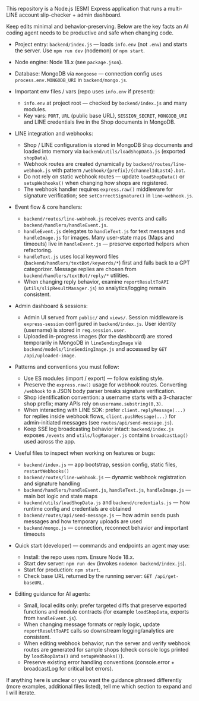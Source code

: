 This repository is a Node.js (ESM) Express application that runs a multi-LINE account slip-checker + admin dashboard.

Keep edits minimal and behavior-preserving. Below are the key facts an AI coding agent needs to be productive and safe when changing code.

- Project entry: `backend/index.js` — loads `info.env` (not `.env`) and starts the server. Use `npm run dev` (nodemon) or `npm start`.
- Node engine: Node 18.x (see `package.json`).
- Database: MongoDB via `mongoose` — connection config uses `process.env.MONGODB_URI` in `backend/mongo.js`.

- Important env files / vars (repo uses `info.env` if present):
  - `info.env` at project root — checked by `backend/index.js` and many modules.
  - Key vars: `PORT`, `URL` (public base URL), `SESSION_SECRET`, `MONGODB_URI` and LINE credentials live in the Shop documents in MongoDB.

- LINE integration and webhooks:
  - Shop / LINE configuration is stored in MongoDB `Shop` documents and loaded into memory via `backend/utils/loadShopData.js` (exported `shopData`).
  - Webhook routes are created dynamically by `backend/routes/line-webhook.js` with pattern `/webhook/{prefix}/{channelIdLast4}.bot`.
  - Do not rely on static webhook routes — update `loadShopData()` or `setupWebhooks()` when changing how shops are registered.
  - The webhook handler requires `express.raw()` middleware for signature verification; see `setCorrectSignature()` in `line-webhook.js`.

- Event flow & core handlers:
  - `backend/routes/line-webhook.js` receives events and calls `backend/handlers/handleEvent.js`.
  - `handleEvent.js` delegates to `handleText.js` for text messages and `handleImage.js` for images. Many user-state maps (Maps and timeouts) live in `handleEvent.js` — preserve exported helpers when refactoring.
  - `handleText.js` uses local keyword files (`backend/handlers/textBot/keywords/*`) first and falls back to a GPT categorizer. Message replies are chosen from `backend/handlers/textBot/reply/*` utilities.
  - When changing reply behavior, examine `reportResultToAPI` (`utils/slipResultManager.js`) so analytics/logging remain consistent.

- Admin dashboard & sessions:
  - Admin UI served from `public/` and `views/`. Session middleware is `express-session` configured in `backend/index.js`. User identity (username) is stored in `req.session.user`.
  - Uploaded in-progress images (for the dashboard) are stored temporarily in MongoDB in `lineSendingImage` via `backend/models/lineSendingImage.js` and accessed by `GET /api/uploaded-image`.

- Patterns and conventions you must follow:
  - Use ES modules (import / export) — follow existing style.
  - Preserve the `express.raw()` usage for webhook routes. Converting `/webhook` to a JSON body parser breaks signature verification.
  - Shop identification convention: a username starts with a 3-character shop prefix; many APIs rely on `username.substring(0,3)`.
  - When interacting with LINE SDK: prefer `client.replyMessage(...)` for replies inside webhook flows, `client.pushMessage(...)` for admin-initiated messages (see `routes/api/send-message.js`).
  - Keep SSE log broadcasting behavior intact: `backend/index.js` exposes `/events` and `utils/logManager.js` contains `broadcastLog()` used across the app.

- Useful files to inspect when working on features or bugs:
  - `backend/index.js` — app bootstrap, session config, static files, `restartWebhooks()`
  - `backend/routes/line-webhook.js` — dynamic webhook registration and signature handling
  - `backend/handlers/handleEvent.js`, `handleText.js`, `handleImage.js` — main bot logic and state maps
  - `backend/utils/loadShopData.js` and `backend/credentials.js` — how runtime config and credentials are obtained
  - `backend/routes/api/send-message.js` — how admin sends push messages and how temporary uploads are used
  - `backend/mongo.js` — connection, reconnect behavior and important timeouts

- Quick start (developer) — commands and endpoints an agent may use:
  - Install: the repo uses npm. Ensure Node 18.x.
  - Start dev server: `npm run dev` (invokes `nodemon backend/index.js`).
  - Start for production: `npm start`.
  - Check base URL returned by the running server: `GET /api/get-baseURL`.

- Editing guidance for AI agents:
  - Small, local edits only: prefer targeted diffs that preserve exported functions and module contracts (for example `loadShopData`, exports from `handleEvent.js`).
  - When changing message formats or reply logic, update `reportResultToAPI` calls so downstream logging/analytics are consistent.
  - When editing webhook behavior, run the server and verify webhook routes are generated for sample shops (check console logs printed by `loadShopData()` and `setupWebhooks()`).
  - Preserve existing error handling conventions (console.error + broadcastLog for critical bot errors).

If anything here is unclear or you want the guidance phrased differently (more examples, additional files listed), tell me which section to expand and I will iterate.

